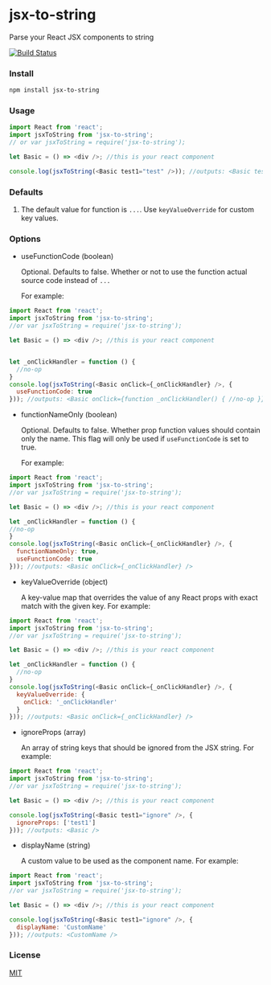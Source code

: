 # jsx-to-string

Parse your React JSX components to string

[![Build Status](https://api.travis-ci.org/grommet/jsx-to-string.svg)](https://travis-ci.org/grommet/jsx-to-string)

### Install

```sh
npm install jsx-to-string
```

### Usage

```js
import React from 'react';
import jsxToString from 'jsx-to-string';
// or var jsxToString = require('jsx-to-string');

let Basic = () => <div />; //this is your react component

console.log(jsxToString(<Basic test1="test" />)); //outputs: <Basic test1="test" />
```

### Defaults

  1. The default value for function is `...`. Use `keyValueOverride` for custom key values.

### Options
  * useFunctionCode (boolean)

    Optional. Defaults to false. Whether or not to use the function actual source code instead of `...`

    For example:

```js
import React from 'react';
import jsxToString from 'jsx-to-string';
//or var jsxToString = require('jsx-to-string');

let Basic = () => <div />; //this is your react component


let _onClickHandler = function () {
  //no-op
}
console.log(jsxToString(<Basic onClick={_onClickHandler} />, {
  useFunctionCode: true
})); //outputs: <Basic onClick={function _onClickHandler() { //no-op }} />
```

* functionNameOnly (boolean)

  Optional. Defaults to false. Whether prop function values should contain only the name.
  This flag will only be used if `useFunctionCode` is set to true.

  For example:

```js
import React from 'react';
import jsxToString from 'jsx-to-string';
//or var jsxToString = require('jsx-to-string');

let Basic = () => <div />; //this is your react component

let _onClickHandler = function () {
//no-op
}
console.log(jsxToString(<Basic onClick={_onClickHandler} />, {
  functionNameOnly: true,
  useFunctionCode: true
})); //outputs: <Basic onClick={_onClickHandler} />
```

  * keyValueOverride (object)

    A key-value map that overrides the value of any React props with exact match with the given key. For example:

```js
import React from 'react';
import jsxToString from 'jsx-to-string';
//or var jsxToString = require('jsx-to-string');

let Basic = () => <div />; //this is your react component

let _onClickHandler = function () {
  //no-op
}
console.log(jsxToString(<Basic onClick={_onClickHandler} />, {
  keyValueOverride: {
    onClick: '_onClickHandler'
  }
})); //outputs: <Basic onClick={_onClickHandler} />
```

  * ignoreProps (array)

    An array of string keys that should be ignored from the JSX string. For example:

```js
import React from 'react';
import jsxToString from 'jsx-to-string';
//or var jsxToString = require('jsx-to-string');

let Basic = () => <div />; //this is your react component

console.log(jsxToString(<Basic test1="ignore" />, {
  ignoreProps: ['test1']
})); //outputs: <Basic />
```

  * displayName (string)

    A custom value to be used as the component name. For example:

```js
import React from 'react';
import jsxToString from 'jsx-to-string';
//or var jsxToString = require('jsx-to-string');

let Basic = () => <div />; //this is your react component

console.log(jsxToString(<Basic test1="ignore" />, {
  displayName: 'CustomName'
})); //outputs: <CustomName />
```

### License

[MIT](https://github.com/alansouzati/jsx-to-string/blob/master/LICENSE)
